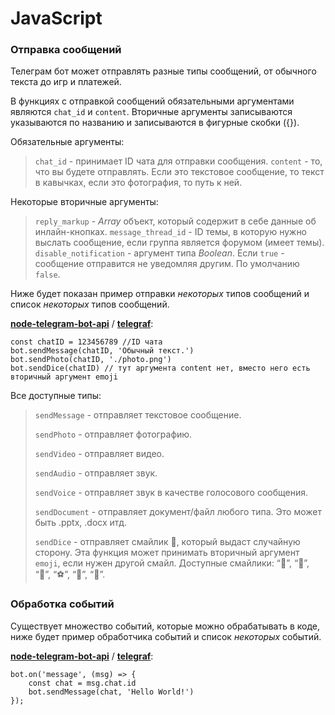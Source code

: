 # JavaScript

### Отправка сообщений

Телеграм бот может отправлять разные типы сообщений, от обычного текста до игр и платежей.

В функциях с отправкой сообщений обязательными аргументами являются `chat_id` и `content`. Вторичные аргументы записываются указываются по названию и записываются в фигурные скобки ({}).

Обязательные аргументы:
> `chat_id` - принимает ID чата для отправки сообщения.
> `content` - то, что вы будете отправлять. Если это текстовое сообщение, то текст в кавычках, если это фотография, то путь к ней.

Некоторые вторичные аргументы:
> `reply_markup` - _Array_ объект, который содержит в себе данные об инлайн-кнопках.
> `message_thread_id` - ID темы, в которую нужно выслать сообщение, если группа является форумом (имеет темы).
> `disable_notification` - аргумент типа _Boolean_. Если `true` - сообщение отправится не уведомляя другим. По умолчанию `false`.

Ниже будет показан пример отправки _некоторых_ типов сообщений и список _некоторых_ типов сообщений.


**[node-telegram-bot-api](https://github.com/yagop/node-telegram-bot-api)** / **[telegraf](https://github.com/telegraf/telegraf)**:
```
const chatID = 123456789 //ID чата
bot.sendMessage(chatID, 'Обычный текст.')
bot.sendPhoto(chatID, './photo.png')
bot.sendDice(chatID) // тут аргумента content нет, вместо него есть вторичный аргумент emoji
```

Все доступные типы:
> `sendMessage` - отправляет текстовое сообщение.
> 
> `sendPhoto` - отправляет фотографию.
> 
> `sendVideo` - отправляет видео.
> 
> `sendAudio` - отправляет звук.
> 
> `sendVoice` - отправляет звук в качестве голосового сообщения.
> 
> `sendDocument` - отправляет документ/файл любого типа. Это может быть .pptx, .docx итд.
> 
> `sendDice` - отправляет смайлик 🎲, который выдаст случайную сторону. Эта функция может принимать вторичный аргумент `emoji`, если нужен другой смайл. Доступные смайлики: “🎲”, “🎯”, “🏀”, “⚽”, “🎳”, “🎰”.


### Обработка событий

Существует множество событий, которые можно обрабатывать в коде, ниже будет пример обработчика событий и список _некоторых_ событий.

**[node-telegram-bot-api](https://github.com/yagop/node-telegram-bot-api)** / **[telegraf](https://github.com/telegraf/telegraf)**:
```
bot.on('message', (msg) => {
    const chat = msg.chat.id
    bot.sendMessage(chat, 'Hello World!')
});

```
